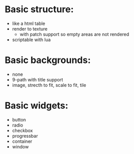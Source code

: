 Basic structure:
=================
* like a html table
* render to texture
  - with patch support so empty areas are not rendered
* scriptable with lua

Basic backgrounds:
==============
* none
* 9-path with title support
* image, strecth to fit, scale to fit, tile

Basic widgets:
==============
* button
* radio
* checkbox
* progressbar
* container
* window
